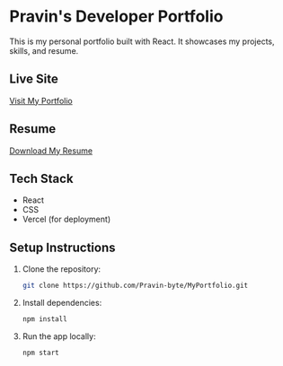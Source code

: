 # Pravin's Developer Portfolio

This is my personal portfolio built with React. It showcases my projects, skills, and resume.

## Live Site

[Visit My Portfolio](https://your-portfolio-url.vercel.app)  

## Resume

[Download My Resume](https://drive.google.com/file/d/18UE8PKtfCcz6dPkG8YlYTimz8OAN4h3d/view?usp=sharing)

## Tech Stack

- React
- CSS
- Vercel (for deployment)

## Setup Instructions

1. Clone the repository:
   ```bash
   git clone https://github.com/Pravin-byte/MyPortfolio.git
   ```

2. Install dependencies:
   ```bash
   npm install
   ```

3. Run the app locally:
   ```bash
   npm start
   ```
